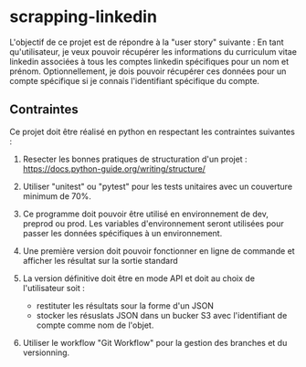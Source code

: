 # scrapping-linkedin

L'objectif de ce projet est de répondre à la "user story" suivante :
En tant qu'utilisateur, je veux pouvoir récupérer les informations 
du curriculum vitae linkedin associées à tous les comptes linkedin 
spécifiques pour un nom et prénom.
Optionnellement, je dois pouvoir récupérer ces données pour un compte 
spécifique si je connais l'identifiant spécifique du compte.

## Contraintes

Ce projet doit être réalisé en python en respectant les contraintes suivantes :

1) Resecter les bonnes pratiques de structuration d'un projet : 
   https://docs.python-guide.org/writing/structure/

2) Utiliser "unitest" ou "pytest" pour les tests unitaires avec un couverture minimum de 70%.

3) Ce programme doit pouvoir être utilisé en environnement de dev, preprod ou prod. Les variables d'environnement seront utilisées pour passer les données spécifiques à un environnement.

4) Une première version doit pouvoir fonctionner en ligne de commande et afficher les résultat sur la sortie standard

5) La version définitive doit être en mode API et doit au choix de l'utilisateur soit :
   - restituter les résultats sour la forme d'un JSON
   - stocker les résuslats JSON dans un bucker S3 avec l'identifiant de compte comme nom de l'objet.

6) Utiliser le  workflow "Git Workflow" pour la gestion des branches et du versionning.


 

